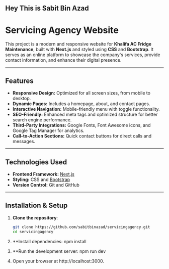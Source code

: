 ## Hey This is Sabit Bin Azad

# Servicing Agency Website

This project is a modern and responsive website for **Khalifa AC Fridge Maintenance**, built with **Next.js** and styled using **CSS** and **Bootstrap**. It serves as an online platform to showcase the company's services, provide contact information, and enhance their digital presence.

---

## Features

- **Responsive Design:** Optimized for all screen sizes, from mobile to desktop.
- **Dynamic Pages:** Includes a homepage, about, and contact pages.
- **Interactive Navigation:** Mobile-friendly menu with toggle functionality.
- **SEO-Friendly:** Enhanced meta tags and optimized structure for better search engine performance.
- **Third-Party Integrations:** Google Fonts, Font Awesome icons, and Google Tag Manager for analytics.
- **Call-to-Action Sections:** Quick contact buttons for direct calls and messages.

---

## Technologies Used

- **Frontend Framework:** [Next.js](https://nextjs.org/)
- **Styling:** CSS and [Bootstrap](https://getbootstrap.com/)
- **Version Control:** Git and GitHub

---

## Installation & Setup

1. **Clone the repository**:
   ```bash
   git clone https://github.com/sabitbinazad/servicingagency.git
   cd servicingagency

2. **Install dependencies:
  npm install

3. **Run the development server:
  npm run dev

4. Open your browser at http://localhost:3000.
